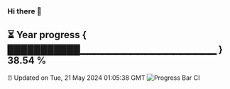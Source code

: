 ### Hi there 👋
⏳ Year progress { ███████████▁▁▁▁▁▁▁▁▁▁▁▁▁▁▁▁▁▁▁ } 38.54 %
---
⏰ Updated on Tue, 21 May 2024 01:05:38 GMT
![Progress Bar CI](https://github.com/liununu/liununu/workflows/Progress%20Bar%20CI/badge.svg)
